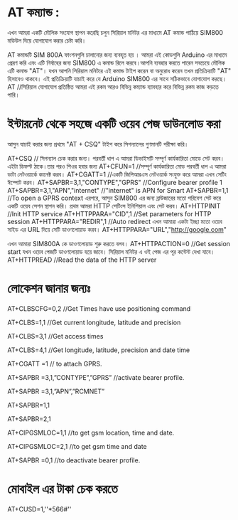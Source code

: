 # AT কম্যান্ড :

এখন আমরা একটি মৌলিক সংযোগ স্থাপন করেছি চলুন সিরিয়াল মনিটর এর মাধ্যমে AT কমান্ড পাঠিয়ে SIM800 মডিউল দিয়ে যোগাযোগ করার চেষ্টা করি।

AT কমান্ডটি SIM 800A  ফাংশনগুলি চালানোর জন্য ব্যবহৃত হয় । আমরা এই কোডগুলি Arduino এর মাধ্যমে প্রেরণ করি এবং এটি নির্বাহের জন্য SIM800 এ কমান্ড 
রিলে করবে।আপনি ব্যবহার করতে পারেন সবচেয়ে মৌলিক এটি কমান্ড "AT"। যখন আপনি সিরিয়াল মনিটরে এই কমান্ড টাইপ করেন বা অনুরোধ করেন তখন 
প্রতিক্রিয়াটি "AT" হিসাবেও থাকবে। এই প্রতিক্রিয়াটি যাচাই করে যে Arduino SIM800 এর সাথে সঠিকভাবে 
যোগাযোগ করছে।
AT //সিরিয়াল যোগাযোগ প্রতিষ্ঠিত
আমরা এই রকম আরও বিভিন্ন কম্যান্ড ব্যাবহার করে বিভিন্ন রকম কাজ কড়তে পারি।
 
 # ইন্টারনেট থেকে সহজে একটি ওয়েব পেজ ডাউনলোড করা
 
আসুন যাচাই করার জন্য প্রথমে "AT + CSQ" টাইপ করে সিগন্যালের গুণমানটি পরীক্ষা করি।

AT+CSQ // সিগন্যাল চেক করার জন্য।
পরবর্তী ধাপ এ আমরা ডিভাইসটি সম্পূর্ণ কার্যকারিতা মোডে সেট করব।এইটা ডিফল্ট ঠাকে।তার পরও শিওর হবার জন্য 
AT+CFUN=1 //সম্পূর্ণ কার্যকারিতা মোড
পরবর্তী ধাপ এ আমরা ডাটা নেটওয়ার্কে কানেক্ট করব।
AT+CGATT=1 //একটি জিপিআরএস নেটওয়ার্ক সংযুক্ত করে
আমরা এখন সেটিং ঈম্পোট করব।
AT+SAPBR=3,1,"CONTYPE","GPRS" //Configure bearer profile 1
AT+SAPBR=3,1,"APN","internet" //"internet" is APN for Smart
AT+SAPBR=1,1 //To open a GPRS context
এরপরে, আসুন SIM800 এর জন্য ব্রাউজারের মতো পরিবেশ সেট করে একটি ওয়েব সেশন স্থাপন করি। প্রথম আমরা HTTP সেটিংস ইনিশিয়াল এবং সেট করব। 
AT+HTTPINIT //Init HTTP service
AT+HTTPPARA="CID",1 //Set parameters for HTTP session
AT+HTTPPARA="REDIR",1 //Auto redirect
 এখন আমারা একটা ইচ্ছা মতো ওয়েব সাইড এর URL দিয়ে সেটি ডাওণলোয়াড করব।
AT+HTTPPARA="URL","http://google.com"

এখন আমারা SIM800A কে ডাওণলোয়াড শুরু করতে বলব। 
AT+HTTPACTION=0 //Get session start
যখন ওয়েব পেজটি ডাওণলোয়াড হয়ে জাবে। সিরিয়াল মনিটর এ ওই পেজ এর পূর কন্টেন্ট দেখা যাবে। 
AT+HTTPREAD //Read the data of the HTTP server

# লোকেশন জানার জন্যঃ

AT+CLBSCFG=0,2 //Get Times have use positioning command

AT+CLBS=1,1 //Get current longitude, latitude and precision

AT+CLBS=3,1 //Get access times

AT+CLBS=4,1 //Get longitude, latitude, precision and date time

AT+CGATT =1 // to attach GPRS.

AT+SAPBR =3,1,”CONTYPE”,”GPRS” //activate bearer profile.

AT+SAPBR =3,1,”APN”,”RCMNET”

AT+SAPBR=1,1

AT+SAPBR=2,1

AT+CIPGSMLOC=1,1 //to get gsm location, time and date.

AT+CIPGSMLOC=2,1 //to get gsm time and date

AT+SAPBR =0,1 //to deactivate bearer profile.

# মোবাইল এর টাকা চেক করতে 

AT+CUSD=1,''*566#''
